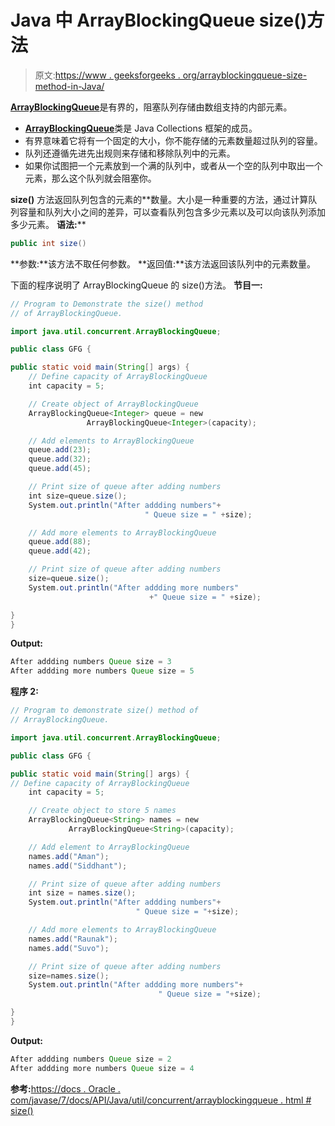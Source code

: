 # Java 中 ArrayBlockingQueue size()方法

> 原文:[https://www . geeksforgeeks . org/arrayblockingqueue-size-method-in-Java/](https://www.geeksforgeeks.org/arrayblockingqueue-size-method-in-java/)

[**ArrayBlockingQueue**](https://www.geeksforgeeks.org/arrayblockingqueue-class-in-java/)是有界的，阻塞队列存储由数组支持的内部元素。

*   [**ArrayBlockingQueue**](https://www.geeksforgeeks.org/arrayblockingqueue-class-in-java/)类是 Java Collections 框架的成员。
*   有界意味着它将有一个固定的大小，你不能存储的元素数量超过队列的容量。
*   队列还遵循先进先出规则来存储和移除队列中的元素。
*   如果你试图把一个元素放到一个满的队列中，或者从一个空的队列中取出一个元素，那么这个队列就会阻塞你。

**size()** 方法返回队列包含的元素的**数量。大小是一种重要的方法，通过计算队列容量和队列大小之间的差异，可以查看队列包含多少元素以及可以向该队列添加多少元素。
**语法:****

```java
public int size()
```

**参数:**该方法不取任何参数。
**返回值:**该方法返回该队列中的元素数量。

下面的程序说明了 ArrayBlockingQueue 的 size()方法。
**节目一:**

```java
// Program to Demonstrate the size() method
// of ArrayBlockingQueue.

import java.util.concurrent.ArrayBlockingQueue;

public class GFG {

public static void main(String[] args) {
    // Define capacity of ArrayBlockingQueue
    int capacity = 5;

    // Create object of ArrayBlockingQueue
    ArrayBlockingQueue<Integer> queue = new 
                 ArrayBlockingQueue<Integer>(capacity);

    // Add elements to ArrayBlockingQueue
    queue.add(23);
    queue.add(32);
    queue.add(45);

    // Print size of queue after adding numbers
    int size=queue.size();
    System.out.println("After addding numbers"+
                              " Queue size = " +size);

    // Add more elements to ArrayBlockingQueue
    queue.add(88);
    queue.add(42);

    // Print size of queue after adding numbers
    size=queue.size();
    System.out.println("After addding more numbers"
                               +" Queue size = " +size);

} 
}
```

**Output:**

```java
After addding numbers Queue size = 3
After addding more numbers Queue size = 5

```

**程序 2:**

```java
// Program to demonstrate size() method of
// ArrayBlockingQueue.

import java.util.concurrent.ArrayBlockingQueue;

public class GFG {

public static void main(String[] args) {
// Define capacity of ArrayBlockingQueue
    int capacity = 5;

    // Create object to store 5 names
    ArrayBlockingQueue<String> names = new 
             ArrayBlockingQueue<String>(capacity);

    // Add element to ArrayBlockingQueue
    names.add("Aman");
    names.add("Siddhant");

    // Print size of queue after adding numbers
    int size = names.size();
    System.out.println("After addding numbers"+
                            " Queue size = "+size);

    // Add more elements to ArrayBlockingQueue
    names.add("Raunak");
    names.add("Suvo");

    // Print size of queue after adding numbers
    size=names.size();
    System.out.println("After addding more numbers"+
                                 " Queue size = "+size);

} 
}
```

**Output:**

```java
After addding numbers Queue size = 2
After addding more numbers Queue size = 4

```

**参考:**[https://docs . Oracle . com/javase/7/docs/API/Java/util/concurrent/arrayblockingqueue . html # size()](https://docs.oracle.com/javase/7/docs/api/java/util/concurrent/ArrayBlockingQueue.html#size())